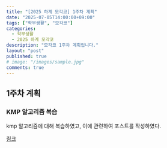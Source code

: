 ```yaml
---
title: "[2025 하계 모각코] 1주차 계획"
date: "2025-07-05T14:00:00+09:00"
tags: ["학부생활", "모각코"]
categories:
  - 학부생활
  - 2025 하계 모각코
description: "모각코 1주차 계획입니다."
layout: "post"
published: true
# image: "/images/sample.jpg"
comments: true
---
```


## 1주차 계획
### KMP 알고리즘 복습
kmp 알고리즘에 대해 복습하였고, 이에 관련하여 포스트를 작성하였다.

[링크](https://sossos5989.github.io/posts/%EC%95%8C%EA%B3%A0%EB%A6%AC%EC%A6%98/%EC%9B%B0%EB%85%B8%EC%9A%B4/1/)

